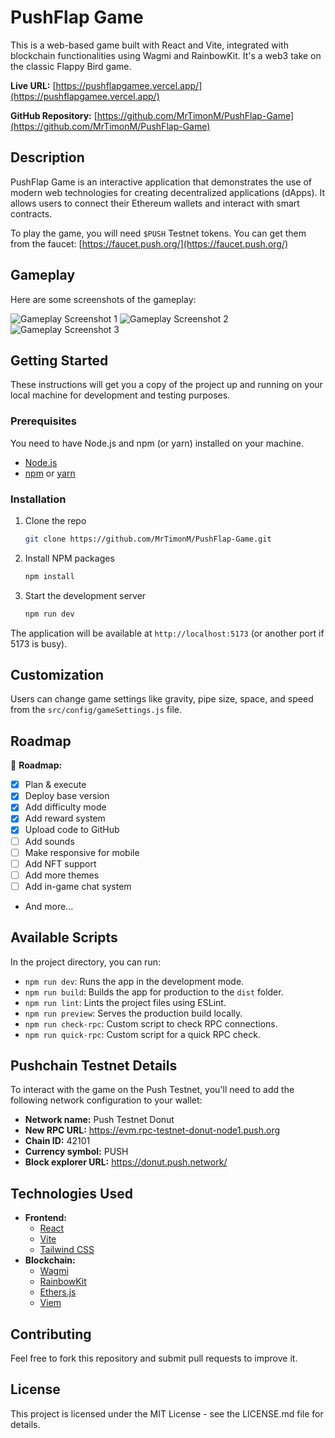 # PushFlap Game

This is a web-based game built with React and Vite, integrated with blockchain functionalities using Wagmi and RainbowKit. It's a web3 take on the classic Flappy Bird game.

**Live URL:** [https://pushflapgamee.vercel.app/](https://pushflapgamee.vercel.app/)

**GitHub Repository:** [https://github.com/MrTimonM/PushFlap-Game](https://github.com/MrTimonM/PushFlap-Game)

## Description

PushFlap Game is an interactive application that demonstrates the use of modern web technologies for creating decentralized applications (dApps). It allows users to connect their Ethereum wallets and interact with smart contracts.

To play the game, you will need `$PUSH` Testnet tokens. You can get them from the faucet: [https://faucet.push.org/](https://faucet.push.org/)

## Gameplay

Here are some screenshots of the gameplay:

![Gameplay Screenshot 1](https://raw.githubusercontent.com/MrTimonM/PushFlap-Game/refs/heads/main/2025-08-17_07-42.png)
![Gameplay Screenshot 2](https://raw.githubusercontent.com/MrTimonM/PushFlap-Game/refs/heads/main/2025-08-17_07-43.png)
![Gameplay Screenshot 3](https://raw.githubusercontent.com/MrTimonM/PushFlap-Game/refs/heads/main/2025-08-17_07-45.png)

## Getting Started

These instructions will get you a copy of the project up and running on your local machine for development and testing purposes.

### Prerequisites

You need to have Node.js and npm (or yarn) installed on your machine.

- [Node.js](https://nodejs.org/)
- [npm](https://www.npmjs.com/get-npm) or [yarn](https://classic.yarnpkg.com/en/docs/install/)

### Installation

1.  Clone the repo
    ```sh
    git clone https://github.com/MrTimonM/PushFlap-Game.git
    ```
2.  Install NPM packages
    ```sh
    npm install
    ```
3.  Start the development server
    ```sh
    npm run dev
    ```

The application will be available at `http://localhost:5173` (or another port if 5173 is busy).

## Customization

Users can change game settings like gravity, pipe size, space, and speed from the `src/config/gameSettings.js` file.

## Roadmap

📅 **Roadmap:**
-   [x] Plan & execute
-   [x] Deploy base version
-   [x] Add difficulty mode
-   [x] Add reward system
-   [x] Upload code to GitHub
-   [ ] Add sounds
-   [ ] Make responsive for mobile
-   [ ] Add NFT support
-   [ ] Add more themes
-   [ ] Add in-game chat system
-   And more...

## Available Scripts

In the project directory, you can run:

-   `npm run dev`: Runs the app in the development mode.
-   `npm run build`: Builds the app for production to the `dist` folder.
-   `npm run lint`: Lints the project files using ESLint.
-   `npm run preview`: Serves the production build locally.
-   `npm run check-rpc`: Custom script to check RPC connections.
-   `npm run quick-rpc`: Custom script for a quick RPC check.

## Pushchain Testnet Details

To interact with the game on the Push Testnet, you'll need to add the following network configuration to your wallet:

-   **Network name:** Push Testnet Donut
-   **New RPC URL:** https://evm.rpc-testnet-donut-node1.push.org
-   **Chain ID:** 42101
-   **Currency symbol:** PUSH
-   **Block explorer URL:** https://donut.push.network/

## Technologies Used

-   **Frontend:**
    -   [React](https://reactjs.org/)
    -   [Vite](https://vitejs.dev/)
    -   [Tailwind CSS](https://tailwindcss.com/)
-   **Blockchain:**
    -   [Wagmi](https://wagmi.sh/)
    -   [RainbowKit](https://www.rainbowkit.com/)
    -   [Ethers.js](https://docs.ethers.io/)
    -   [Viem](https://viem.sh/)

## Contributing

Feel free to fork this repository and submit pull requests to improve it.

## License

This project is licensed under the MIT License - see the LICENSE.md file for details.
